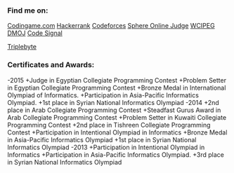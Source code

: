 ### Find me on: 

[Codingame.com](https://www.codingame.com/profile/e4ab3f0294eb09c0f3e5fde1df2cfd1c548418)
[Hackerrank](https://www.hackerrank.com/mrzero717)
[Codeforces](https://codeforces.cc/profile/Alex7)
[Sphere Online Judge](https://www.spoj.com/users/mrzero77/)
[WCIPEG](https://wcipeg.com/user/mrzero77)
[DMOJ](https://dmoj.ca/user/mrzero77/)
[Code Signal](https://app.codesignal.com/profile/aleksandar49)

[Triplebyte](https://triplebyte.com/tb/aleksandar-abas-etkdnbq)

### Certificates and Awards:
-2015
  +Judge in Egyptian Collegiate Programming Contest
  +Problem Setter in Egyptian Collegiate Programming Contest
  +Bronze Medal in International Olympiad of Informatics.
  +Participation in Asia-Pacific Informatics Olympiad.
  +1st place in Syrian National Informatics Olympiad
-2014
  +2nd place in Arab Collegiate Programming Contest
  +Steadfast Gurus Award in Arab Collegiate Programming Contest
  +Problem Setter in Kuwaiti Collegiate Programming Contest
  +2nd place in Tishreen Collegiate Programming Contest
  +Participation in Intentional Olympiad in Informatics
  +Bronze Medal in Asia-Pacific Informatics Olympiad
  +1st place in Syrian National Informatics Olympiad
-2013
  +Participation in Intentional Olympiad in Informatics
  +Participation in Asia-Pacific Informatics Olympiad.
  +3rd  place in Syrian National Informatics Olympiad
